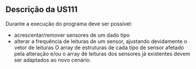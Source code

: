 ## Descrição da US111
Durante a execução do programa deve ser possível:
- acrescentar/remover sensores de um dado tipo
- alterar a frequência de leituras de um sensor, ajustando devidamente o vetor de leituras
O array de estruturas de cada tipo de sensor afetado pela alteração e/ou o array de leituras dos
sensores já existentes devem ser adaptados ao novo cenário.
